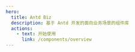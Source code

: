 ```yaml
---
hero:
  title: Antd Biz
  description: 基于 Antd 开发的面向业务场景的组件库
  actions:
    - text: 开始使用
      link: /components/overview
---
```

